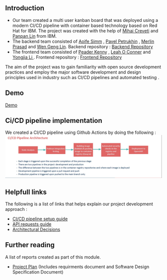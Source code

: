 
## Introduction
 - Our team created a multi user kanban board that was deployed using a modern CI/CD pipeline with container based technology based on Red Hat for IBM. 
   The project was created with the help of [Mihai Creveti](https://github.com/crivetimihai) and [Panpan Lin](https://github.com/panpan-lin) from IBM.  <br>
 - The backend team consisted of [Aoife Simm](https://github.com/simmma) , [Pavel Petrukhin](https://github.com/cppavel)  , [Merlin Prasad](https://github.com/merlinpr4) and [Wen Geng Lin](https://github.com/Wlin29). Backend repository : [Backend Repository](https://github.com/tcd-ibm/sweng.kanban.backend) 
 - The frontend team consisted of [Peader Kenny](https://github.com/Peadar-Kenny) , [Leah O Conner](https://github.com/loconno5) and [Yongjia Li ](https://github.com/JeffLeeBYD). Frontend repository : [Frontend Repository](https://github.com/tcd-ibm/sweng.kanban.frontend) 

 
 The aim of the project was to gain familiarity with open source development practices and employ the major software development and design principles used in industry such as CI/CD pipelines and automated testing . 
 
## Demo 
 [Demo](https://github.com/tcd-ibm/Multiuser-Kanban-Board/blob/main/group_31.mp4)
 
## Ci/CD pipeline implementation
We created a CI/CD pipeline using Github Actions by doing the following :
![ci/cdpipeline](./images/ci-cdpipeline.jpg)

## Helpfull links
The following is a list of links that helps explain our project development approach :

* [CI/CD pipeline setup guide](./documentation/PipelineSetUpGuide.md)
* [API requests guide](./documentation/ApiDocumentation.md)
* [Architectural Decisions ](./documentation/ArchitecturalDecisionsCICD.md)

## Further reading
A list of reports created as part of this module.
* [Project Plan](./Reports/Project%20Plan-1.pdf) (Includes requirments document and Software Design Specification Document)
